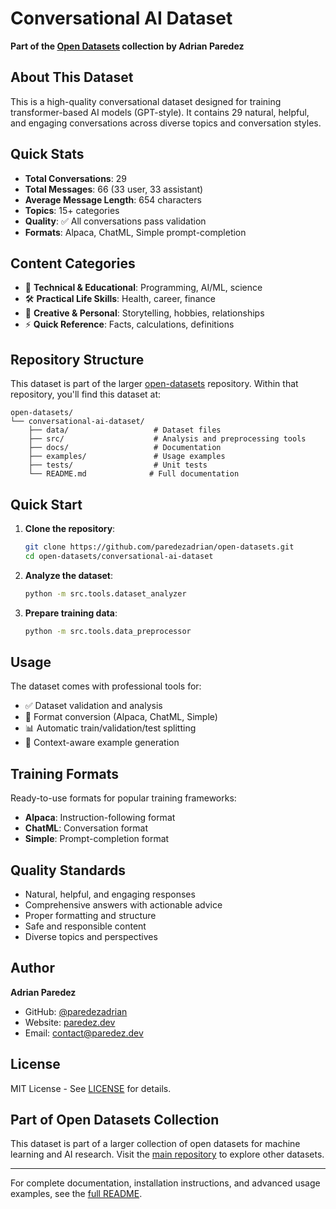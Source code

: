 # Conversational AI Dataset

**Part of the [Open Datasets](https://github.com/paredezadrian/open-datasets) collection by Adrian Paredez**

## About This Dataset

This is a high-quality conversational dataset designed for training transformer-based AI models (GPT-style). It contains 29 natural, helpful, and engaging conversations across diverse topics and conversation styles.

## Quick Stats

- **Total Conversations**: 29
- **Total Messages**: 66 (33 user, 33 assistant)
- **Average Message Length**: 654 characters
- **Topics**: 15+ categories
- **Quality**: ✅ All conversations pass validation
- **Formats**: Alpaca, ChatML, Simple prompt-completion

## Content Categories

- 🔬 **Technical & Educational**: Programming, AI/ML, science
- 🛠️ **Practical Life Skills**: Health, career, finance
- 🎨 **Creative & Personal**: Storytelling, hobbies, relationships
- ⚡ **Quick Reference**: Facts, calculations, definitions

## Repository Structure

This dataset is part of the larger [open-datasets](https://github.com/paredezadrian/open-datasets) repository. Within that repository, you'll find this dataset at:

```
open-datasets/
└── conversational-ai-dataset/
    ├── data/                   # Dataset files
    ├── src/                    # Analysis and preprocessing tools
    ├── docs/                   # Documentation
    ├── examples/               # Usage examples
    ├── tests/                  # Unit tests
    └── README.md              # Full documentation
```

## Quick Start

1. **Clone the repository**:
   ```bash
   git clone https://github.com/paredezadrian/open-datasets.git
   cd open-datasets/conversational-ai-dataset
   ```

2. **Analyze the dataset**:
   ```bash
   python -m src.tools.dataset_analyzer
   ```

3. **Prepare training data**:
   ```bash
   python -m src.tools.data_preprocessor
   ```

## Usage

The dataset comes with professional tools for:
- ✅ Dataset validation and analysis
- 🔄 Format conversion (Alpaca, ChatML, Simple)
- 📊 Automatic train/validation/test splitting
- 🧠 Context-aware example generation

## Training Formats

Ready-to-use formats for popular training frameworks:
- **Alpaca**: Instruction-following format
- **ChatML**: Conversation format
- **Simple**: Prompt-completion format

## Quality Standards

- Natural, helpful, and engaging responses
- Comprehensive answers with actionable advice
- Proper formatting and structure
- Safe and responsible content
- Diverse topics and perspectives

## Author

**Adrian Paredez**
- GitHub: [@paredezadrian](https://github.com/paredezadrian)
- Website: [paredez.dev](https://paredez.dev)
- Email: contact@paredez.dev

## License

MIT License - See [LICENSE](LICENSE) for details.

## Part of Open Datasets Collection

This dataset is part of a larger collection of open datasets for machine learning and AI research. Visit the [main repository](https://github.com/paredezadrian/open-datasets) to explore other datasets.

---

For complete documentation, installation instructions, and advanced usage examples, see the [full README](README.md).
